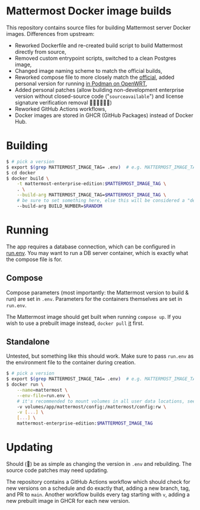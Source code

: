 # Mattermost Docker image builds

This repository contains source files for building Mattermost server Docker images. Differences from upstream:

* Reworked Dockerfile and re-created build script to build Mattermost directly from source,
* Removed custom entrypoint scripts, switched to a clean Postgres image,
* Changed image naming scheme to match the official builds,
* Reworked compose file to more closely match the [official](https://github.com/mattermost/docker),
  added personal version for running [in Podman on OpenWRT](https://github.com/DEREFERENC3D/mattermost-docker/tree/openwrt),
* Added personal patches (allow building non-development enterprise version without closed-source code ("`sourceavailable`") and license signature verification removal 🏴‍☠️🏴‍☠️🏴‍☠️)
* Reworked GitHub Actions workflows,
* Docker images are stored in GHCR (GitHub Packages) instead of Docker Hub.

# Building

```bash
$ # pick a version
$ export $(grep MATTERMOST_IMAGE_TAG= .env)  # e.g. MATTERMOST_IMAGE_TAG=v10.8.0
$ cd docker
$ docker build \
	-t mattermost-enterprise-edition:$MATTERMOST_IMAGE_TAG \
	. \
	--build-arg MATTERMOST_IMAGE_TAG=$MATTERMOST_IMAGE_TAG \
	# be sure to set something here, else this will be considered a "development" build and some functionality will break
	--build-arg BUILD_NUMBER=$RANDOM
```

# Running

The app requires a database connection, which can be configured in [run.env](./run.env). You may want to run a DB server container, which is exactly what the compose file is for.

## Compose

Compose parameters (most importantly: the Mattermost version to build & run) are set in `.env`. Parameters for the containers themselves are set in `run.env`.

The Mattermost image should get built when running `compose up`. If you wish to use a prebuilt image instead, `docker pull` [it](https://github.com/DEREFERENC3D/mattermost-docker/pkgs/container/mattermost-docker%2Fmattermost-enterprise-edition) first.

## Standalone

Untested, but something like this should work. Make sure to pass `run.env` as the environment file to the container during creation.

```bash
$ # pick a version
$ export $(grep MATTERMOST_IMAGE_TAG= .env)  # e.g. MATTERMOST_IMAGE_TAG=v10.8.0
$ docker run \
	--name=mattermost \
	--env-file=run.env \
	# it's recommended to mount volumes in all user data locations, see the compose and .env files for all mounts
	-v volumes/app/mattermost/config:/mattermost/config:rw \
	-v [...] \
	[...] \
	mattermost-enterprise-edition:$MATTERMOST_IMAGE_TAG
```

# Updating

Should (🤞) be as simple as changing the version in `.env` and rebuilding. The source code patches may need updating.

The repository contains a GitHub Actions workflow which should check for new versions on a schedule and do exactly that, adding a new branch, tag, and PR to `main`. Another workflow builds every tag starting with `v`, adding a new prebuilt image in GHCR for each new version.

